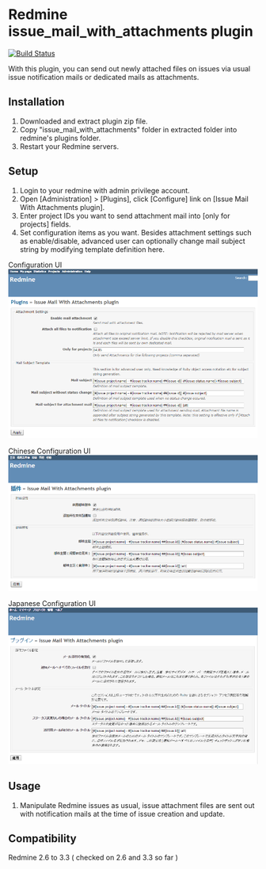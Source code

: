 # Redmine issue_mail_with_attachments plugin
[![Build Status](https://travis-ci.org/vosifei/testci.svg?branch=master)](https://travis-ci.org/vosifei/testci)

With this plugin, you can send out newly attached files on issues via usual issue notification mails or dedicated mails as attachments.

## Installation
1. Downloaded and extract plugin zip file.
1. Copy "issue_mail_with_attachments" folder in extracted folder into redmine's plugins folder.
3. Restart your Redmine servers.

## Setup
1. Login to your redmine with admin privilege account.
2. Open \[Administration] > [Plugins], click [Configure] link on [Issue Mail With Attachments plugin].
3. Enter project IDs you want to send attachment mail into [only for projects] fields.
4. Set configuration items as you want. Besides attachment settings such as enable/disable, advanced user can optionally change mail subject string by modifying template definition here.

Configuration UI
![UI image](ui.png "UI image")

Chinese Configuration UI
![Chinese UI image](ui-zh.png "Chinese UI image")

Japanese Configuration UI
![Japanese UI image](ui-ja.png "Japanese UI image")

## Usage
1. Manipulate Redmine issues as usual, issue attachment files are sent out with notification mails at the time of issue creation and update.

## Compatibility
Redmine 2.6 to 3.3 ( checked on 2.6 and 3.3 so far )
